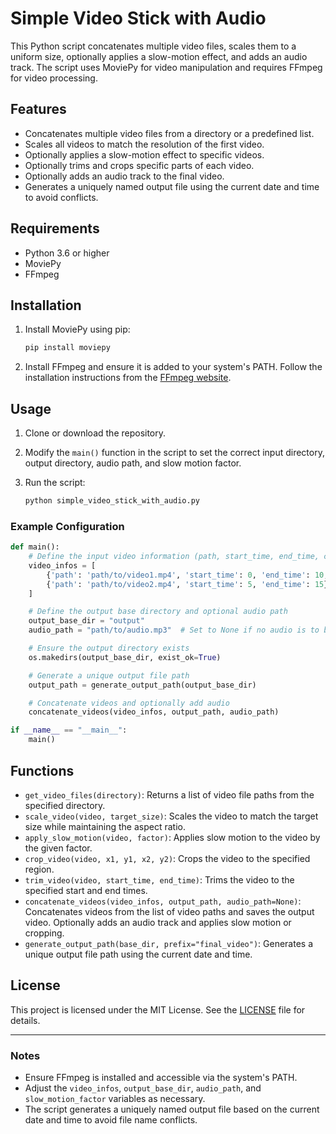 # Simple Video Stick with Audio

This Python script concatenates multiple video files, scales them to a uniform size, optionally applies a slow-motion effect, and adds an audio track. The script uses MoviePy for video manipulation and requires FFmpeg for video processing.

## Features

- Concatenates multiple video files from a directory or a predefined list.
- Scales all videos to match the resolution of the first video.
- Optionally applies a slow-motion effect to specific videos.
- Optionally trims and crops specific parts of each video.
- Optionally adds an audio track to the final video.
- Generates a uniquely named output file using the current date and time to avoid conflicts.

## Requirements

- Python 3.6 or higher
- MoviePy
- FFmpeg

## Installation

1. Install MoviePy using pip:

   ```sh
   pip install moviepy
   ```

2. Install FFmpeg and ensure it is added to your system's PATH. Follow the installation instructions from the [FFmpeg website](https://ffmpeg.org/download.html).

## Usage

1. Clone or download the repository.

2. Modify the `main()` function in the script to set the correct input directory, output directory, audio path, and slow motion factor.

3. Run the script:

   ```sh
   python simple_video_stick_with_audio.py
   ```

### Example Configuration

```python
def main():
    # Define the input video information (path, start_time, end_time, crop, slow_motion_factor)
    video_infos = [
        {'path': 'path/to/video1.mp4', 'start_time': 0, 'end_time': 10, 'crop': (0, 0, 320, 240), 'slow_motion_factor': 0.5},
        {'path': 'path/to/video2.mp4', 'start_time': 5, 'end_time': 15}
    ]

    # Define the output base directory and optional audio path
    output_base_dir = "output"
    audio_path = "path/to/audio.mp3"  # Set to None if no audio is to be added

    # Ensure the output directory exists
    os.makedirs(output_base_dir, exist_ok=True)

    # Generate a unique output file path
    output_path = generate_output_path(output_base_dir)

    # Concatenate videos and optionally add audio
    concatenate_videos(video_infos, output_path, audio_path)

if __name__ == "__main__":
    main()
```

## Functions

- `get_video_files(directory)`: Returns a list of video file paths from the specified directory.
- `scale_video(video, target_size)`: Scales the video to match the target size while maintaining the aspect ratio.
- `apply_slow_motion(video, factor)`: Applies slow motion to the video by the given factor.
- `crop_video(video, x1, y1, x2, y2)`: Crops the video to the specified region.
- `trim_video(video, start_time, end_time)`: Trims the video to the specified start and end times.
- `concatenate_videos(video_infos, output_path, audio_path=None)`: Concatenates videos from the list of video paths and saves the output video. Optionally adds an audio track and applies slow motion or cropping.
- `generate_output_path(base_dir, prefix="final_video")`: Generates a unique output file path using the current date and time.

## License

This project is licensed under the MIT License. See the [LICENSE](LICENSE) file for details.

---

### Notes

- Ensure FFmpeg is installed and accessible via the system's PATH.
- Adjust the `video_infos`, `output_base_dir`, `audio_path`, and `slow_motion_factor` variables as necessary.
- The script generates a uniquely named output file based on the current date and time to avoid file name conflicts.